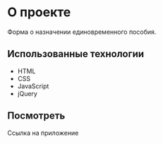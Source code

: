 # О проекте

Форма о назначении единовременного пособия.

## Использованные технологии
- HTML
- CSS
- JavaScript
- jQuery

## Посмотреть
Ссылка на приложение []()
